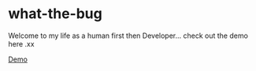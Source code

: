# what-the-bug
Welcome to my life as a human first then Developer...
check out the demo here .xx

<a href="https://what-the-bug-blog.herokuapp.com/">Demo</a>
